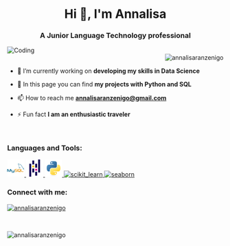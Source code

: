 <h1 align="center">Hi 👋, I'm Annalisa</h1>
<h3 align="center">A Junior Language Technology professional</h3>

<img align="left" alt="Coding" width="400" src="https://i.pinimg.com/originals/e7/26/c7/e726c74ac081eed50feee1433d12c998.gif">

<p align="right"> <img src="https://komarev.com/ghpvc/?username=annalisaranzenigo&label=Profile%20views&color=0e75b6&style=flat" alt="annalisaranzenigo" /> </p>

- 🔭 I’m currently working on **developing my skills in Data Science**

- 🌱 In this page you can find **my projects with Python and SQL**

- 📫 How to reach me **annalisaranzenigo@gmail.com**

- ⚡ Fun fact **I am an enthusiastic traveler**

<br/>

<h3 align="left">Languages and Tools:</h3>
<p align="left"> <a href="https://www.mysql.com/" target="_blank" rel="noreferrer"> <img src="https://raw.githubusercontent.com/devicons/devicon/master/icons/mysql/mysql-original-wordmark.svg" alt="mysql" width="40" height="40"/> </a> <a href="https://pandas.pydata.org/" target="_blank" rel="noreferrer"> <img src="https://raw.githubusercontent.com/devicons/devicon/2ae2a900d2f041da66e950e4d48052658d850630/icons/pandas/pandas-original.svg" alt="pandas" width="40" height="40"/> </a> <a href="https://www.python.org" target="_blank" rel="noreferrer"> <img src="https://raw.githubusercontent.com/devicons/devicon/master/icons/python/python-original.svg" alt="python" width="40" height="40"/> </a> <a href="https://scikit-learn.org/" target="_blank" rel="noreferrer"> <img src="https://upload.wikimedia.org/wikipedia/commons/0/05/Scikit_learn_logo_small.svg" alt="scikit_learn" width="40" height="40"/> </a> <a href="https://seaborn.pydata.org/" target="_blank" rel="noreferrer"> <img src="https://seaborn.pydata.org/_images/logo-mark-lightbg.svg" alt="seaborn" width="40" height="40"/> </a> </p>


<h3 align="left">Connect with me:</h3>
<p align="left">
<a href="https://www.linkedin.com/in/annalisa-ranzenigo/" target="blank"><img align="center" src="https://raw.githubusercontent.com/rahuldkjain/github-profile-readme-generator/master/src/images/icons/Social/linked-in-alt.svg" alt="annalisaranzenigo" height="30" width="40" /></a>
</p>

<br/>

<p><img align="center" src="https://github-readme-streak-stats.herokuapp.com/?user=annalisaranzenigo&" alt="annalisaranzenigo" /></p>



